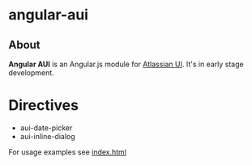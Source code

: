 angular-aui
===========

## About

**Angular AUI** is an Angular.js module for [Atlassian UI](https://docs.atlassian.com/aui/latest/). It's in early stage development.

# Directives
+ aui-date-picker
+ aui-inline-dialog

For usage examples see [index.html](index.html)
